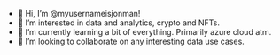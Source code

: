 - 👋 Hi, I’m @myusernameisjonman!
- 👀 I’m interested in data and analytics, crypto and NFTs.
- 🌱 I’m currently learning a bit of everything. Primarily azure cloud atm.
- 💞️ I’m looking to collaborate on any interesting data use cases.

<!---
myusernameisjonman/myusernameisjonman is a ✨ special ✨ repository because its `README.md` (this file) appears on your GitHub profile.
You can click the Preview link to take a look at your changes.
--->
